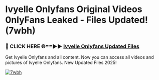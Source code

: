 # Ivyelle Onlyfans Original Videos 0nlyFans Leaked - Files Updated! (7wbh)

<h3>🔴 CLICK HERE 🌐==►► <a href="https://tinyurl.com/2m67pmp6" rel="nofollow">Ivyelle Onlyfans Updated Files</a></h3>

Get Ivyelle Onlyfans and all content. Now you can access all videos and pictures of Ivyelle Onlyfans. New Updated Files 2025!

[![7wbh](https://i.imgur.com/H4QAA4z.gif)](https://tinyurl.com/2m67pmp6)